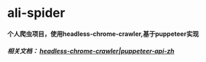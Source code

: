 # ali-spider
#### 个人爬虫项目，使用headless-chrome-crawler,基于puppeteer实现
##### 相关文档： [headless-chrome-crawler](https://github.com/yujiosaka/headless-chrome-crawler)|[puppeteer-api-zh](https://github.com/zhaoqize/puppeteer-api-zh_CN)